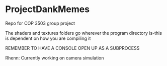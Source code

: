 # ProjectDankMemes
Repo for COP 3503 group project

The shaders and textures folders go wherever the program directory is-this is dependent on how you are compiling it

REMEMBER TO HAVE A CONSOLE OPEN UP AS A SUBPROCESS

Rhenn: Currently working on camera simulation